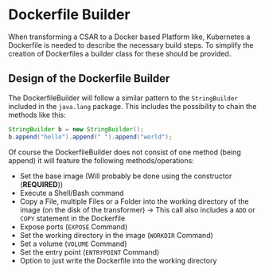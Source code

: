 # Dockerfile Builder

When transforming a CSAR to a Docker based Platform like, Kubernetes a Dockerfile is needed to describe the necessary build steps.
To simplify the creation of Dockerfiles a builder class for these should be provided.

## Design of the Dockerfile Builder

The DockerfileBuilder will follow a similar pattern to the `StringBuilder` included in the `java.lang` package.
This includes the possibility to chain the methods like this:

```java
StringBuilder b = new StringBuilder();
b.append("hello").append(" ").append("world");
```

Of course the DockerfileBuilder does not consist of one method (being append) it will feature the following methods/operations:

 - Set the base image (Will probably be done using the constructor (**REQUIRED**))
 - Execute a Shell/Bash command
 - Copy a File, multiple Files or a Folder into the working directory of the image (on the disk of the transformer) -> This call also includes a `ADD` or `COPY` statement in the Dockerfile
 - Expose ports (`EXPOSE` Command)
 - Set the working directory in the image (`WORKDIR` Command)
 - Set a volume (`VOLUME` Command)
 - Set the entry point (`ENTRYPOINT` Command)
 - Option to just write the Dockerfile into the working directory
